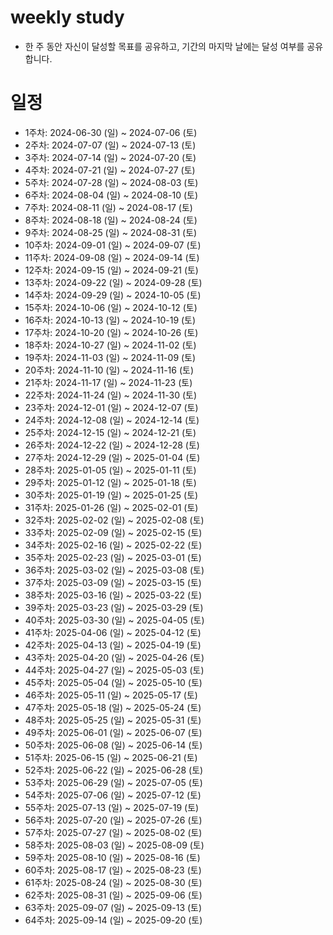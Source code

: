 # weekly study

- 한 주 동안 자신이 달성할 목표를 공유하고, 기간의 마지막 날에는 달성 여부를 공유합니다.

# 일정

- 1주차: 2024-06-30 (일) ~ 2024-07-06 (토)
- 2주차: 2024-07-07 (일) ~ 2024-07-13 (토)  
- 3주차: 2024-07-14 (일) ~ 2024-07-20 (토)  
- 4주차: 2024-07-21 (일) ~ 2024-07-27 (토)  
- 5주차: 2024-07-28 (일) ~ 2024-08-03 (토)  
- 6주차: 2024-08-04 (일) ~ 2024-08-10 (토)  
- 7주차: 2024-08-11 (일) ~ 2024-08-17 (토)
- 8주차: 2024-08-18 (일) ~ 2024-08-24 (토)
- 9주차: 2024-08-25 (일) ~ 2024-08-31 (토)
- 10주차: 2024-09-01 (일) ~ 2024-09-07 (토)
- 11주차: 2024-09-08 (일) ~ 2024-09-14 (토)
- 12주차: 2024-09-15 (일) ~ 2024-09-21 (토)
- 13주차: 2024-09-22 (일) ~ 2024-09-28 (토)
- 14주차: 2024-09-29 (일) ~ 2024-10-05 (토)
- 15주차: 2024-10-06 (일) ~ 2024-10-12 (토)
- 16주차: 2024-10-13 (일) ~ 2024-10-19 (토)
- 17주차: 2024-10-20 (일) ~ 2024-10-26 (토)
- 18주차: 2024-10-27 (일) ~ 2024-11-02 (토)
- 19주차: 2024-11-03 (일) ~ 2024-11-09 (토)
- 20주차: 2024-11-10 (일) ~ 2024-11-16 (토)
- 21주차: 2024-11-17 (일) ~ 2024-11-23 (토)
- 22주차: 2024-11-24 (일) ~ 2024-11-30 (토)
- 23주차: 2024-12-01 (일) ~ 2024-12-07 (토)
- 24주차: 2024-12-08 (일) ~ 2024-12-14 (토)
- 25주차: 2024-12-15 (일) ~ 2024-12-21 (토)
- 26주차: 2024-12-22 (일) ~ 2024-12-28 (토)
- 27주차: 2024-12-29 (일) ~ 2025-01-04 (토)
- 28주차: 2025-01-05 (일) ~ 2025-01-11 (토)
- 29주차: 2025-01-12 (일) ~ 2025-01-18 (토)
- 30주차: 2025-01-19 (일) ~ 2025-01-25 (토)
- 31주차: 2025-01-26 (일) ~ 2025-02-01 (토)
- 32주차: 2025-02-02 (일) ~ 2025-02-08 (토)
- 33주차: 2025-02-09 (일) ~ 2025-02-15 (토)
- 34주차: 2025-02-16 (일) ~ 2025-02-22 (토)
- 35주차: 2025-02-23 (일) ~ 2025-03-01 (토)
- 36주차: 2025-03-02 (일) ~ 2025-03-08 (토)
- 37주차: 2025-03-09 (일) ~ 2025-03-15 (토)
- 38주차: 2025-03-16 (일) ~ 2025-03-22 (토)
- 39주차: 2025-03-23 (일) ~ 2025-03-29 (토)
- 40주차: 2025-03-30 (일) ~ 2025-04-05 (토)
- 41주차: 2025-04-06 (일) ~ 2025-04-12 (토)
- 42주차: 2025-04-13 (일) ~ 2025-04-19 (토)
- 43주차: 2025-04-20 (일) ~ 2025-04-26 (토)
- 44주차: 2025-04-27 (일) ~ 2025-05-03 (토)
- 45주차: 2025-05-04 (일) ~ 2025-05-10 (토)
- 46주차: 2025-05-11 (일) ~ 2025-05-17 (토)
- 47주차: 2025-05-18 (일) ~ 2025-05-24 (토)
- 48주차: 2025-05-25 (일) ~ 2025-05-31 (토)
- 49주차: 2025-06-01 (일) ~ 2025-06-07 (토)
- 50주차: 2025-06-08 (일) ~ 2025-06-14 (토)
- 51주차: 2025-06-15 (일) ~ 2025-06-21 (토)
- 52주차: 2025-06-22 (일) ~ 2025-06-28 (토)
- 53주차: 2025-06-29 (일) ~ 2025-07-05 (토)
- 54주차: 2025-07-06 (일) ~ 2025-07-12 (토)
- 55주차: 2025-07-13 (일) ~ 2025-07-19 (토)
- 56주차: 2025-07-20 (일) ~ 2025-07-26 (토)
- 57주차: 2025-07-27 (일) ~ 2025-08-02 (토)
- 58주차: 2025-08-03 (일) ~ 2025-08-09 (토)
- 59주차: 2025-08-10 (일) ~ 2025-08-16 (토)
- 60주차: 2025-08-17 (일) ~ 2025-08-23 (토)
- 61주차: 2025-08-24 (일) ~ 2025-08-30 (토)
- 62주차: 2025-08-31 (일) ~ 2025-09-06 (토)
- 63주차: 2025-09-07 (일) ~ 2025-09-13 (토)
- 64주차: 2025-09-14 (일) ~ 2025-09-20 (토)

